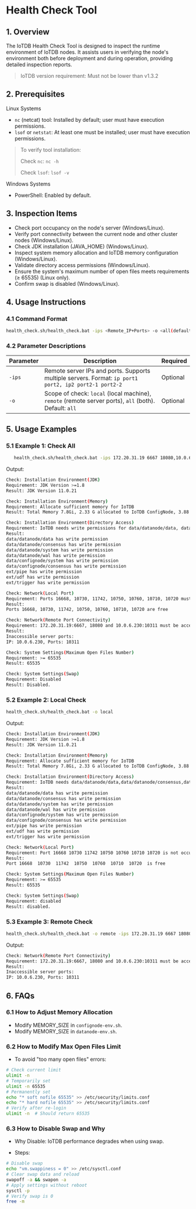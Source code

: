 <!--

    Licensed to the Apache Software Foundation (ASF) under one
    or more contributor license agreements.  See the NOTICE file
    distributed with this work for additional information
    regarding copyright ownership.  The ASF licenses this file
    to you under the Apache License, Version 2.0 (the
    "License"); you may not use this file except in compliance
    with the License.  You may obtain a copy of the License at
    
        http://www.apache.org/licenses/LICENSE-2.0
    
    Unless required by applicable law or agreed to in writing,
    software distributed under the License is distributed on an
    "AS IS" BASIS, WITHOUT WARRANTIES OR CONDITIONS OF ANY
    KIND, either express or implied.  See the License for the
    specific language governing permissions and limitations
    under the License.

-->

# Health Check Tool

## 1. Overview
The IoTDB Health Check Tool is designed to inspect the runtime environment of IoTDB nodes. It assists users in verifying the node's environment both before deployment and during operation, providing detailed inspection reports.

> IoTDB version requirement: Must not be lower than v1.3.2

## 2. Prerequisites

Linux Systems

* `nc` (netcat) tool: Installed by default; user must have execution permissions.
* `lsof` or `netstat`: At least one must be installed; user must have execution permissions.

> To verify tool installation:
> 
>Check `nc`: `nc -h`
> 
>Check `lsof`: `lsof -v`

Windows Systems

* PowerShell: Enabled by default.

## 3. Inspection Items
* Check port occupancy on the node's server (Windows/Linux).
* Verify port connectivity between the current node and other cluster nodes (Windows/Linux).
* Check JDK installation (JAVA_HOME) (Windows/Linux).
* Inspect system memory allocation and IoTDB memory configuration (Windows/Linux).
* Validate directory access permissions (Windows/Linux).
* Ensure the system's maximum number of open files meets requirements (≥ 65535) (Linux only).
* Confirm swap is disabled (Windows/Linux).

## 4. Usage Instructions
### 4.1 Command Format
```bash
health_check.sh/health_check.bat -ips <Remote_IP+Ports> -o <all(default)/remote/local>
```
### 4.2 Parameter Descriptions

|**Parameter** |**Description**                                                                                               | ​**Required** |
| --------------------- | --------------------------------------------------------------------------------------------------------------------- | ---------------------- |
| `-ips`          | Remote server IPs and ports. Supports multiple servers. Format: `ip port1 port2, ip2 port2-1 port2-2`           | Optional             |
| `-o`            | Scope of check: `local` (local machine), `remote` (remote server ports), `all` (both). Default: `all` | Optional             |


## 5. Usage Examples
### 5.1 Example 1: Check All
```bash
   health_check.sh/health_check.bat -ips 172.20.31.19 6667 18080,10.0.6.230 10311
```   

Output:

```bash
Check: Installation Environment(JDK)
Requirement: JDK Version >=1.8
Result: JDK Version 11.0.21

Check: Installation Environment(Memory)
Requirement: Allocate sufficient memory for IoTDB
Result: Total Memory 7.8Gi, 2.33 G allocated to IoTDB ConfigNode, 3.88 G allocated to IoTDB DataNode

Check: Installation Environment(Directory Access)
Requirement: IoTDB needs write permissions for data/datanode/data, data/datanode/consensus, data/datanode/system, data/datanode/wal, data/confignode/system, data/confignode/consensus, ext/pipe, ext/udf, ext/trigger.
Result:
data/datanode/data has write permission
data/datanode/consensus has write permission
data/datanode/system has write permission
data/datanode/wal has write permission
data/confignode/system has write permission
data/confignode/consensus has write permission
ext/pipe has write permission
ext/udf has write permission
ext/trigger has write permission

Check: Network(Local Port)
Requirement: Ports 16668, 10730, 11742, 10750, 10760, 10710, 10720 must be unoccupied
Result:
Ports 16668, 10730, 11742, 10750, 10760, 10710, 10720 are free

Check: Network(Remote Port Connectivity)
Requirement: 172.20.31.19:6667, 18080 and 10.0.6.230:10311 must be accessible
Result:
Inaccessible server ports:
IP: 10.0.6.230, Ports: 10311

Check: System Settings(Maximum Open Files Number)
Requirement: >= 65535
Result: 65535

Check: System Settings(Swap)
Requirement: Disabled
Result: Disabled.
```

### 5.2 Example 2: Local Check

```bash
health_check.sh/health_check.bat -o local
```

Output:

```bash
Check: Installation Environment(JDK)
Requirement: JDK Version >=1.8
Result: JDK Version 11.0.21

Check: Installation Environment(Memory)
Requirement: Allocate sufficient memory for IoTDB
Result: Total Memory 7.8Gi, 2.33 G allocated to IoTDB ConfigNode, 3.88 G allocated to IoTDB DataNode

Check: Installation Environment(Directory Access)
Requirement: IoTDB needs data/datanode/data,data/datanode/consensus,data/datanode/system,data/datanode/wal,data/confignode/system,data/confignode/consensus,ext/pipe,ext/udf,ext/trigger write permission.
Result: 
data/datanode/data has write permission
data/datanode/consensus has write permission
data/datanode/system has write permission
data/datanode/wal has write permission
data/confignode/system has write permission
data/confignode/consensus has write permission
ext/pipe has write permission
ext/udf has write permission
ext/trigger has write permission

Check: Network(Local Port)
Requirement: Port 16668 10730 11742 10750 10760 10710 10720 is not occupied
Result: 
Port 16668  10730  11742  10750  10760  10710  10720  is free

Check: System Settings(Maximum Open Files Number)
Requirement: >= 65535
Result: 65535

Check: System Settings(Swap)
Requirement: disabled
Result: disabled.
```

### 5.3 Example 3: Remote Check
```bash
health_check.sh/health_check.bat -o remote -ips 172.20.31.19 6667 18080,10.0.6.230 10311
```

Output:

```bash
Check: Network(Remote Port Connectivity)
Requirement: 172.20.31.19:6667, 18080 and 10.0.6.230:10311 must be accessible
Result:
Inaccessible server ports:
IP: 10.0.6.230, Ports: 10311
```

## 6. FAQs
### 6.1 How to Adjust Memory Allocation

* Modify MEMORY\_SIZE in `confignode-env.sh`.
* Modify MEMORY\_SIZE in `datanode-env.sh`.

### 6.2 How to Modify Max Open Files Limit

* To avoid "too many open files" errors:

```bash
# Check current limit
ulimit -n
# Temporarily set
ulimit -n 65535
# Permanently set
echo "* soft nofile 65535" >> /etc/security/limits.conf
echo "* hard nofile 65535" >> /etc/security/limits.conf
# Verify after re-login
ulimit -n  # Should return 65535
```

### 6.3 How to Disable Swap and Why
* Why Disable:
IoTDB performance degrades when using swap.

* Steps:

```bash
# Disable swap
echo "vm.swappiness = 0" >> /etc/sysctl.conf
# Clear swap data and reload
swapoff -a && swapon -a
# Apply settings without reboot
sysctl -p
# Verify swap is 0
free -m
```